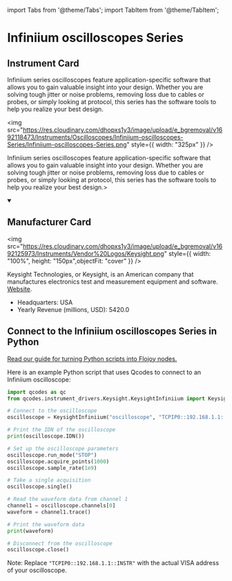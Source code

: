 
import Tabs from '@theme/Tabs';
import TabItem from '@theme/TabItem';

# Infiniium oscilloscopes Series

## Instrument Card

<div className="flex">

<div>

Infiniium series oscilloscopes feature application-specific software that allows you to gain valuable insight into your design. Whether you are solving tough jitter or noise problems, removing loss due to cables or probes, or simply looking at protocol, this series has the software tools to help you realize your best design.

</div>

<img src="https://res.cloudinary.com/dhopxs1y3/image/upload/e_bgremoval/v1692118473/Instruments/Oscilloscopes/Infiniium-oscilloscopes-Series/Infiniium-oscilloscopes-Series.png" style={{ width: "325px" }} />

</div>

Infiniium series oscilloscopes feature application-specific software that allows you to gain valuable insight into your design. Whether you are solving tough jitter or noise problems, removing loss due to cables or probes, or simply looking at protocol, this series has the software tools to help you realize your best design.>

<details open>
<summary><h2>Manufacturer Card</h2></summary>

<img src="https://res.cloudinary.com/dhopxs1y3/image/upload/e_bgremoval/v1692125973/Instruments/Vendor%20Logos/Keysight.png" style={{ width: "100%", height: "150px",objectFit: "cover" }} />

Keysight Technologies, or Keysight, is an American company that manufactures electronics test and measurement equipment and software. <a href="https://www.keysight.com/us/en/home.html">Website</a>.

<ul>
  <li>Headquarters: USA</li>
  <li>Yearly Revenue (millions, USD): 5420.0</li>
</ul>
</details>

## Connect to the Infiniium oscilloscopes Series in Python

[Read our guide for turning Python scripts into Flojoy nodes.](https://docs.flojoy.ai/custom-nodes/creating-custom-node/)


<Tabs>
<TabItem value="Qcodes" label="Qcodes">

Here is an example Python script that uses Qcodes to connect to an Infiniium oscilloscope:

```python
import qcodes as qc
from qcodes.instrument_drivers.Keysight.KeysightInfiniium import KeysightInfiniium

# Connect to the oscilloscope
oscilloscope = KeysightInfiniium("oscilloscope", "TCPIP0::192.168.1.1::INSTR")

# Print the IDN of the oscilloscope
print(oscilloscope.IDN())

# Set up the oscilloscope parameters
oscilloscope.run_mode("STOP")
oscilloscope.acquire_points(1000)
oscilloscope.sample_rate(1e9)

# Take a single acquisition
oscilloscope.single()

# Read the waveform data from channel 1
channel1 = oscilloscope.channels[0]
waveform = channel1.trace()

# Print the waveform data
print(waveform)

# Disconnect from the oscilloscope
oscilloscope.close()
```

Note: Replace `"TCPIP0::192.168.1.1::INSTR"` with the actual VISA address of your oscilloscope.

</TabItem>
</Tabs>